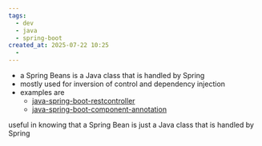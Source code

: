 ```yaml
---
tags:
  - dev
  - java
  - spring-boot
created_at: 2025-07-22 10:25
  - 
---
```

- a Spring Beans is a Java class that is handled by Spring
- mostly used for inversion of control and dependency injection
- examples are
	- [java-spring-boot-restcontroller](dev/java/spring/java-spring-boot-restcontroller.md)
	- [java-spring-boot-component-annotation](dev/java/spring/java-spring-boot-component-annotation.md)

useful in knowing that a Spring Bean is just a Java class that is handled by Spring
